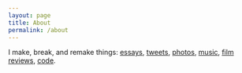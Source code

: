 ```yaml
---
layout: page
title: About
permalink: /about
---
```


I make, break, and remake things: [essays](/), [tweets](http://twitter.com/kylealanhale), [photos](http://instagram.com/kylealanhale), [music](http://music.kylealanhale.com/), [film reviews](https://letterboxd.com/kylealanhale/films/reviews/), [code](http://github.com/kylealanhale).
